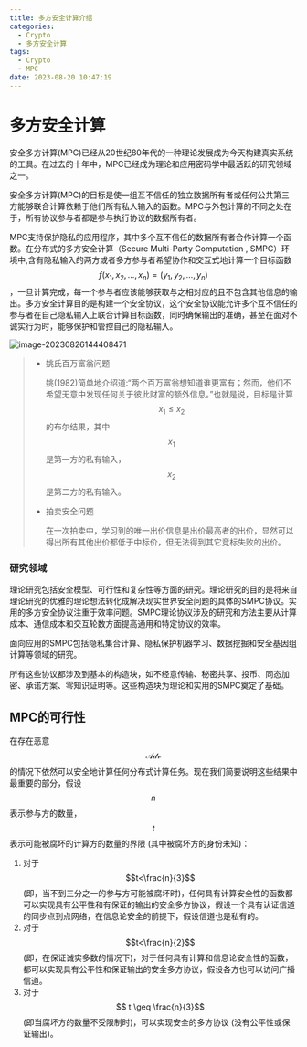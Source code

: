 ```yaml
---
title: 多方安全计算介绍
categories:
  - Crypto
  - 多方安全计算
tags:
  - Crypto
  - MPC
date: 2023-08-20 10:47:19
---
```


# 多方安全计算

安全多方计算(MPC)已经从20世纪80年代的一种理论发展成为今天构建真实系统的工具。在过去的十年中，MPC已经成为理论和应用密码学中最活跃的研究领域之一。

安全多方计算(MPC)的目标是使一组互不信任的独立数据所有者或任何公共第三方能够联合计算依赖于他们所有私人输入的函数。MPC与外包计算的不同之处在于，所有协议参与者都是参与执行协议的数据所有者。

<!--more-->

MPC支持保护隐私的应用程序，其中多个互不信任的数据所有者合作计算一个函数。在分布式的多方安全计算（Secure Multi-Party Computation , SMPC）环境中,含有隐私输入的两方或者多方参与者希望协作和交互式地计算一个目标函数$$f\left(x_{1}, x_{2}, \ldots, x_{n}\right)=\left(y_{1}, y_{2}, \ldots, y_{n}\right)$$，一旦计算完成，每一个参与者应该能够获取与之相对应的且不包含其他信息的输出。多方安全计算目的是构建一个安全协议，这个安全协议能允许多个互不信任的参与者在自己隐私输入上联合计算目标函数，同时确保输出的准确，甚至在面对不诚实行为时，能够保护和管控自己的隐私输入。

![image-20230826144408471](D:\Documents\Desktop\WOW\blog\testBlog\source\_posts\Crypto\多方安全计算\多方安全计算基础.assets\image-20230826144408471.png)

> - 姚氏百万富翁问题
>
>   姚(1982)简单地介绍道:“两个百万富翁想知道谁更富有；然而，他们不希望无意中发现任何关于彼此财富的额外信息。”也就是说，目标是计算$$x_1≤x_2$$的布尔结果，其中$$x_1$$是第一方的私有输入，$$x_2$$是第二方的私有输入。
>
> - 拍卖安全问题
>
>   在一次拍卖中，学习到的唯一出价信息是出价最高者的出价，显然可以得出所有其他出价都低于中标价，但无法得到其它竞标失败的出价。

### 研究领域

理论研究包括安全模型、可行性和复杂性等方面的研究。理论研究的目的是将来自理论研究的优雅的理论想法转化成解决现实世界安全问题的具体的SMPC协议。实用的多方安全协议注重于效率问题。SMPC理论协议涉及的研究和方法主要从计算成本、通信成本和交互轮数方面提高通用和特定协议的效率。

面向应用的SMPC包括隐私集合计算、隐私保护机器学习、数据挖掘和安全基因组计算等领域的研究。

所有这些协议都涉及到基本的构造块，如不经意传输、秘密共享、投币、同态加密、承诺方案、零知识证明等。这些构造块为理论和实用的SMPC奠定了基础。

## MPC的可行性

在存在恶意$$\mathcal{Adv}$$的情况下依然可以安全地计算任何分布式计算任务。现在我们简要说明这些结果中最重要的部分，假设$$n$$表示参与方的数量，$$t$$表示可能被腐坏的计算方的数量的界限 (其中被腐坏方的身份未知)：

1. 对于 $$t<\frac{n}{3}$$(即，当不到三分之一的参与方可能被腐坏时)，任何具有计算安全性的函数都可以实现具有公平性和有保证的输出的安全多方协议，假设一个具有认证信道的同步点到点网络，在信息论安全的前提下，假设信道也是私有的。
2. 对于 $$t<\frac{n}{2}$$(即，在保证诚实多数的情况下)，对于任何具有计算和信息论安全性的函数，都可以实现具有公平性和保证输出的安全多方协议，假设各方也可以访问广播信道。
3. 对于$$ t \geq \frac{n}{3}$$(即当腐坏方的数量不受限制时)，可以实现安全的多方协议 (没有公平性或保证输出)。

